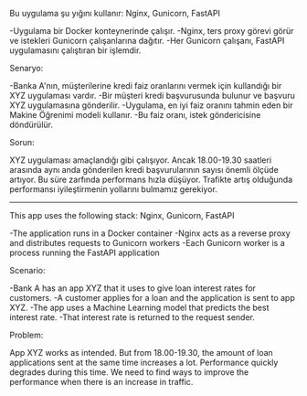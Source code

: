 Bu uygulama şu yığını kullanır: Nginx, Gunicorn, FastAPI

-Uygulama bir Docker konteynerinde çalışır.
-Nginx, ters proxy görevi görür ve istekleri Gunicorn çalışanlarına dağıtır.
-Her Gunicorn çalışanı, FastAPI uygulamasını çalıştıran bir işlemdir.

Senaryo:

-Banka A'nın, müşterilerine kredi faiz oranlarını vermek için kullandığı bir XYZ uygulaması vardır.
-Bir müşteri kredi başvurusunda bulunur ve başvuru XYZ uygulamasına gönderilir.
-Uygulama, en iyi faiz oranını tahmin eden bir Makine Öğrenimi modeli kullanır.
-Bu faiz oranı, istek göndericisine döndürülür.

Sorun:

XYZ uygulaması amaçlandığı gibi çalışıyor. Ancak 18.00-19.30 saatleri arasında aynı anda gönderilen kredi başvurularının sayısı önemli ölçüde artıyor.
Bu süre zarfında performans hızla düşüyor. Trafikte artış olduğunda performansı iyileştirmenin yollarını bulmamız gerekiyor.

--------------------------------------------------------

This app uses the following stack: Nginx, Gunicorn, FastAPI

-The application runs in a Docker container
-Nginx acts as a reverse proxy and distributes requests to Gunicorn workers
-Each Gunicorn worker is a process running the FastAPI application


Scenario:

-Bank A has an app XYZ that it uses to give loan interest rates for customers.
-A customer applies for a loan and the application is sent to app XYZ.
-The app uses a Machine Learning model that predicts the best interest rate.
-That interest rate is returned to the request sender.



Problem:

App XYZ works as intended. But from 18.00-19.30, the amount of loan applications sent at the same time increases a lot.
Performance quickly degrades during this time. We need to find ways to improve the performance when there is an increase in traffic.
